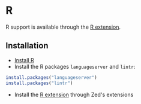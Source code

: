 # R

R support is available through the [R extension](https://github.com/ocsmit/zed-r).

## Installation

* [Install R](https://cloud.r-project.org/)
* Install the R packages `languageserver` and `lintr`:

```R
install.packages("languageserver")
install.packages("lintr")
```

* Install the [R extension](https://github.com/ocsmit/zed-r) through Zed's extensions

